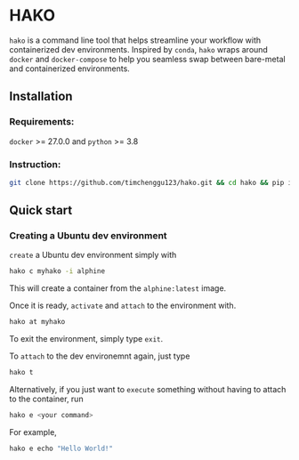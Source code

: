 # HAKO
`hako` is a command line tool that helps streamline your workflow with containerized dev environments. Inspired by `conda`, `hako` wraps around `docker` and `docker-compose` to help you seamless swap between bare-metal and containerized environments.

## Installation
### Requirements:
`docker` >= 27.0.0 and `python` >= 3.8

### Instruction:
```bash
git clone https://github.com/timchenggu123/hako.git && cd hako && pip install .
```

## Quick start
### Creating a Ubuntu dev environment
`create` a Ubuntu dev environment simply with
```bash
hako c myhako -i alphine
```
This will create a container from the `alphine:latest` image.

Once it is ready, `activate` and `attach` to the environment with.
```bash
hako at myhako
```
To exit the environment, simply type `exit`. 

To `attach` to the dev environemnt again, just type
```bash
hako t
```
Alternatively, if you just want to `execute` something without having to attach to the container, run
```bash
hako e <your command>
```
For example,
```bash
hako e echo "Hello World!"
```
